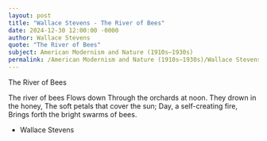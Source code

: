 ```yaml
---
layout: post
title: "Wallace Stevens - The River of Bees"
date: 2024-12-30 12:00:00 -0000
author: Wallace Stevens
quote: "The River of Bees"
subject: American Modernism and Nature (1910s–1930s)
permalink: /American Modernism and Nature (1910s–1930s)/Wallace Stevens/Wallace Stevens - The River of Bees
---
```


The River of Bees

The river of bees
Flows down
Through the orchards at noon.
They drown in the honey,
The soft petals that cover the sun;
Day, a self-creating fire,
Brings forth the bright swarms of bees.



- Wallace Stevens
